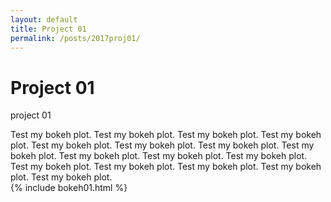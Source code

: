 ```yaml
---
layout: default
title: Project 01
permalink: /posts/2017proj01/
---
```


<div class="row">
  <div class="col-auto">
    <h1> Project 01 </h1>
    <p> project 01</p>
  </div>
</div>

<div class="row">

  <div class="col-lg-6">
  Test my bokeh plot. Test my bokeh plot. Test my bokeh plot. Test my bokeh plot. Test my bokeh plot. Test my bokeh plot. Test my bokeh plot. Test my bokeh plot. Test my bokeh plot. Test my bokeh plot. Test my bokeh plot. Test my bokeh plot. Test my bokeh plot. Test my bokeh plot. Test my bokeh plot. Test my bokeh plot. 
  </div>

  <div class="col-lg-auto">
    {% include bokeh01.html %}
  </div>
</div>
